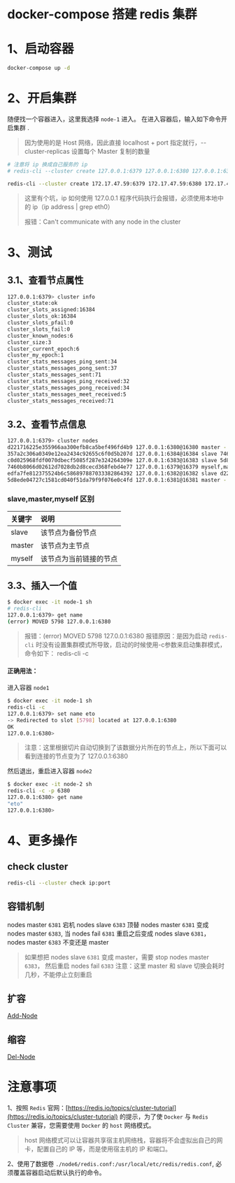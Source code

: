 # docker-compose 搭建 redis 集群

# 1、启动容器

```bash
docker-compose up -d
```

# 2、开启集群

随便找一个容器进入，这里我选择 `node-1` 进入。 在进入容器后，输入如下命令开启集群 .
> 因为使用的是 Host 网络，因此直接 localhost + port 指定就行，--cluster-replicas 设置每个 Master 复制的数量

```bash
# 注意将 ip 换成自己服务的 ip
# redis-cli --cluster create 127.0.0.1:6379 127.0.0.1:6380 127.0.0.1:6381 127.0.0.1:6382 127.0.0.1:6383 127.0.0.1:6384 --cluster-replicas 1

redis-cli --cluster create 172.17.47.59:6379 172.17.47.59:6380 172.17.47.59:6381 172.17.47.59:6382 172.17.47.59:6383 172.17.47.59:6384 --cluster-replicas 1
```

> 这里有个坑，ip 如何使用 127.0.0.1 程序代码执行会报错，必须使用本地中的 ip（ip address | grep eth0）
> 
> 报错：Can't communicate with any node in the cluster

# 3、测试

## 3.1、查看节点属性

```bash
127.0.0.1:6379> cluster info
cluster_state:ok
cluster_slots_assigned:16384
cluster_slots_ok:16384
cluster_slots_pfail:0
cluster_slots_fail:0
cluster_known_nodes:6
cluster_size:3
cluster_current_epoch:6
cluster_my_epoch:1
cluster_stats_messages_ping_sent:34
cluster_stats_messages_pong_sent:37
cluster_stats_messages_sent:71
cluster_stats_messages_ping_received:32
cluster_stats_messages_pong_received:34
cluster_stats_messages_meet_received:5
cluster_stats_messages_received:71
```

## 3.2、查看节点信息

```bash
127.0.0.1:6379> cluster nodes
d221716225e355966aa300efb8ca5bef496fd4b9 127.0.0.1:6380@16380 master - 0 1668232069546 2 connected 5461-10922
357a2c306a0349e12ea2434c92655c6f0d5b207d 127.0.0.1:6384@16384 slave 7460b8066d02612d7028db2d8cecd368febd4e77 0 1668232069000 1 connected
c0d025968fdf0070dbecf5085f287e324264309e 127.0.0.1:6383@16383 slave 5d8ede04727c1581cd040f51da79f9f076e0c4fd 0 1668232070709 3 connected
7460b8066d02612d7028db2d8cecd368febd4e77 127.0.0.1:6379@16379 myself,master - 0 1668232069000 1 connected 0-5460
edfa7fe812375524b6c586897887033382864392 127.0.0.1:6382@16382 slave d221716225e355966aa300efb8ca5bef496fd4b9 0 1668232070000 2 connected
5d8ede04727c1581cd040f51da79f9f076e0c4fd 127.0.0.1:6381@16381 master - 0 1668232069647 3 connected 10923-16383
```

### slave,master,myself 区别

|关键字|说明| 
|:-|:-| 
|slave|该节点为备份节点| 
|master|该节点为主节点|
|myself|该节点为当前链接的节点|

## 3.3、插入一个值

```bash
$ docker exec -it node-1 sh
# redis-cli
127.0.0.1:6379> get name
(error) MOVED 5798 127.0.0.1:6380
```

> 报错：(error) MOVED 5798 127.0.0.1:6380
> 报错原因：是因为启动 `redis-cli` 时没有设置集群模式所导致，启动的时候使用-c参数来启动集群模式，命令如下：
> redis-cli -c

#### 正确用法：

进入容器 `node1`

```bash
$ docker exec -it node-1 sh
redis-cli -c
127.0.0.1:6379> set name eto
-> Redirected to slot [5798] located at 127.0.0.1:6380
OK
127.0.0.1:6380>
```
> 注意：这里根据切片自动切换到了该数据分片所在的节点上，所以下面可以看到连接的节点变为了 127.0.0.1:6380

然后退出，重启进入容器 `node2`

```bash
$ docker exec -it node-2 sh
redis-cli -c -p 6380
127.0.0.1:6380> get name
"eto"
127.0.0.1:6380>
```

# 4、更多操作

## check cluster

```bash
redis-cli --cluster check ip:port
```

## 容错机制

nodes master `6381` 宕机 nodes slave `6383` 顶替 nodes master `6381` 变成 nodes master `6383`, 
当 nodes fail `6381` 重启之后变成 nodes slave `6381`， nodes master `6383` 不变还是 master  

> 如果想把 nodes slave `6381` 变成 master，需要 stop nodes master `6383`， 然后重启 nodes fail `6383`
> 注意：这里 master 和 slave 切换会耗时几秒，不能停止立刻重启

## 扩容

[Add-Node](./ADD-NODE.md)

## 缩容

[Del-Node](./DEL-NODE.md)

# 注意事项

1、按照 `Redis` 官网：[https://redis.io/topics/cluster-tutorial](https://redis.io/topics/cluster-tutorial) 的提示，为了使 `Docker` 与 `Redis Cluster` 兼容，您需要使用 `Docker` 的 `host` 网络模式。

> host 网络模式可以让容器共享宿主机网络栈，容器将不会虚拟出自己的网卡，配置自己的 IP 等，而是使用宿主机的 IP 和端口。

2、使用了数据卷 `./node6/redis.conf:/usr/local/etc/redis/redis.conf`, 必须覆盖容器启动后默认执行的命令。
